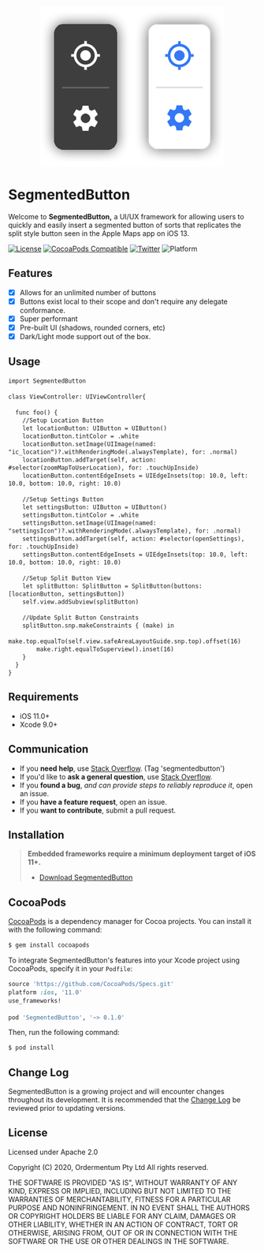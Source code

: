 <p align="center">
  <img align="center" src="screenshot.png" />
</p>

# SegmentedButton

Welcome to **SegmentedButton,** a UI/UX framework for allowing users to quickly and easily insert a segmented button of sorts that replicates the split style button seen in the Apple Maps app on iOS 13.

[![License](https://img.shields.io/badge/license-Apache--2.0-lightgrey)](https://www.apache.org/licenses/LICENSE-2.0)
[![CocoaPods Compatible](https://img.shields.io/badge/pod-v0.1.0-blue)](https://img.shields.io/badge/pod-v0.1.0-blue)
[![Twitter](https://img.shields.io/badge/twitter-bstillita-1da1f2)](https://twitter.com/bstillita)
![Platform](https://img.shields.io/badge/platform-ios-success)

## Features

- [x] Allows for an unlimited number of buttons
- [x] Buttons exist local to their scope and don't require any delegate conformance. 
- [x] Super performant
- [x] Pre-built UI (shadows, rounded corners, etc)
- [x] Dark/Light mode support out of the box.

## Usage

```
import SegmentedButton

class ViewController: UIViewController{
  
  func foo() {
    //Setup Location Button
    let locationButton: UIButton = UIButton()
    locationButton.tintColor = .white
    locationButton.setImage(UIImage(named: "ic_location")?.withRenderingMode(.alwaysTemplate), for: .normal)
    locationButton.addTarget(self, action: #selector(zoomMapToUserLocation), for: .touchUpInside)
    locationButton.contentEdgeInsets = UIEdgeInsets(top: 10.0, left: 10.0, bottom: 10.0, right: 10.0)

    //Setup Settings Button
    let settingsButton: UIButton = UIButton()
    settingsButton.tintColor = .white
    settingsButton.setImage(UIImage(named: "settingsIcon")?.withRenderingMode(.alwaysTemplate), for: .normal)
    settingsButton.addTarget(self, action: #selector(openSettings), for: .touchUpInside)
    settingsButton.contentEdgeInsets = UIEdgeInsets(top: 10.0, left: 10.0, bottom: 10.0, right: 10.0)

    //Setup Split Button View
    let splitButton: SplitButton = SplitButton(buttons: [locationButton, settingsButton])
    self.view.addSubview(splitButton)

    //Update Split Button Constraints
    splitButton.snp.makeConstraints { (make) in
        make.top.equalTo(self.view.safeAreaLayoutGuide.snp.top).offset(16)
        make.right.equalToSuperview().inset(16)
    }
  }
}
```

## Requirements

* iOS 11.0+
* Xcode 9.0+

## Communication

- If you **need help**, use [Stack Overflow](http://stackoverflow.com/questions/tagged/segmentedbutton). (Tag 'segmentedbutton')
- If you'd like to **ask a general question**, use [Stack Overflow](http://stackoverflow.com/questions/tagged/segmentedbutton).
- If you **found a bug**, _and can provide steps to reliably reproduce it_, open an issue.
- If you **have a feature request**, open an issue.
- If you **want to contribute**, submit a pull request.

## Installation

> **Embedded frameworks require a minimum deployment target of iOS 11+.**
> - [Download SegmentedButton](mailto:bstillitano95@gmail.com)

## CocoaPods

[CocoaPods](http://cocoapods.org) is a dependency manager for Cocoa projects. You can install it with the following command:

```bash
$ gem install cocoapods
```

To integrate SegmentedButton's features into your Xcode project using CocoaPods, specify it in your `Podfile`:

```ruby
source 'https://github.com/CocoaPods/Specs.git'
platform :ios, '11.0'
use_frameworks!

pod 'SegmentedButton', '~> 0.1.0'
```

Then, run the following command:

```bash
$ pod install
```

## Change Log

SegmentedButton is a growing project and will encounter changes throughout its development. It is recommended that the [Change Log](https://github.com/bstillitano/SegmentedButton/blob/master/CHANGELOG.md) be reviewed prior to updating versions.

## License

Licensed under Apache 2.0

Copyright (C) 2020, Ordermentum Pty Ltd
All rights reserved.

THE SOFTWARE IS PROVIDED "AS IS", WITHOUT WARRANTY OF ANY KIND, EXPRESS OR
IMPLIED, INCLUDING BUT NOT LIMITED TO THE WARRANTIES OF MERCHANTABILITY,
FITNESS FOR A PARTICULAR PURPOSE AND NONINFRINGEMENT. IN NO EVENT SHALL THE
AUTHORS OR COPYRIGHT HOLDERS BE LIABLE FOR ANY CLAIM, DAMAGES OR OTHER
LIABILITY, WHETHER IN AN ACTION OF CONTRACT, TORT OR OTHERWISE, ARISING FROM,
OUT OF OR IN CONNECTION WITH THE SOFTWARE OR THE USE OR OTHER DEALINGS IN
THE SOFTWARE.

